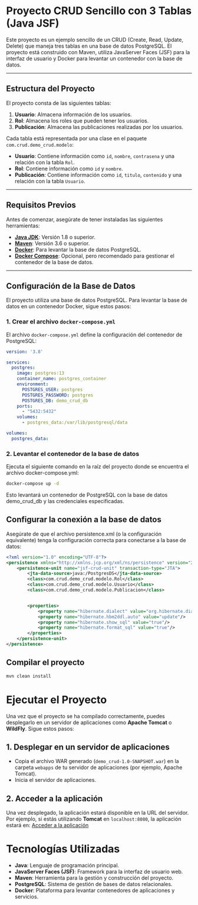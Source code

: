 # Proyecto CRUD Sencillo con 3 Tablas (Java JSF)

Este proyecto es un ejemplo sencillo de un CRUD (Create, Read, Update, Delete) que maneja tres tablas en una base de datos PostgreSQL. El proyecto está construido con Maven, utiliza JavaServer Faces (JSF) para la interfaz de usuario y Docker para levantar un contenedor con la base de datos.

---

## Estructura del Proyecto

El proyecto consta de las siguientes tablas:

1. **Usuario**: Almacena información de los usuarios.
2. **Rol**: Almacena los roles que pueden tener los usuarios.
3. **Publicación**: Almacena las publicaciones realizadas por los usuarios.

Cada tabla está representada por una clase en el paquete `com.crud.demo_crud.modelo`:

- **Usuario**: Contiene información como `id`, `nombre`, `contrasena` y una relación con la tabla `Rol`.
- **Rol**: Contiene información como `id` y `nombre`.
- **Publicación**: Contiene información como `id`, `titulo`, `contenido` y una relación con la tabla `Usuario`.

---

## Requisitos Previos

Antes de comenzar, asegúrate de tener instaladas las siguientes herramientas:

- **[Java JDK](https://www.oracle.com/java/technologies/javase-downloads.html)**: Versión 1.8 o superior.
- **[Maven](https://maven.apache.org/download.cgi)**: Versión 3.6 o superior.
- **[Docker](https://www.docker.com/get-started)**: Para levantar la base de datos PostgreSQL.
- **[Docker Compose](https://docs.docker.com/compose/install/)**: Opcional, pero recomendado para gestionar el contenedor de la base de datos.

---

## Configuración de la Base de Datos

El proyecto utiliza una base de datos PostgreSQL. Para levantar la base de datos en un contenedor Docker, sigue estos pasos:

### 1. Crear el archivo `docker-compose.yml`

El archivo `docker-compose.yml` define la configuración del contenedor de PostgreSQL:

```yaml
version: '3.8'

services:
  postgres:
    image: postgres:13
    container_name: postgres_container
    environment:
      POSTGRES_USER: postgres
      POSTGRES_PASSWORD: postgres
      POSTGRES_DB: demo_crud_db
    ports:
      - "5432:5432"
    volumes:
      - postgres_data:/var/lib/postgresql/data

volumes:
  postgres_data:
```

### 2. Levantar el contenedor de la base de datos
Ejecuta el siguiente comando en la raíz del proyecto donde se encuentra el archivo docker-compose.yml:
```bash
docker-compose up -d
```
Esto levantará un contenedor de PostgreSQL con la base de datos demo_crud_db y las credenciales especificadas.

## Configurar la conexión a la base de datos
Asegúrate de que el archivo persistence.xml (o la configuración equivalente) tenga la configuración correcta para conectarse a la base de datos:
```xml
<?xml version="1.0" encoding="UTF-8"?>
<persistence xmlns="http://xmlns.jcp.org/xml/ns/persistence" version="2.1">
    <persistence-unit name="jsf-crud-unit" transaction-type="JTA">
        <jta-data-source>java:/PostgresDS</jta-data-source>
        <class>com.crud.demo_crud.modelo.Rol</class>
        <class>com.crud.demo_crud.modelo.Usuario</class>
        <class>com.crud.demo_crud.modelo.Publicacion</class>


        <properties>
            <property name="hibernate.dialect" value="org.hibernate.dialect.PostgreSQLDialect"/>
            <property name="hibernate.hbm2ddl.auto" value="update"/>
            <property name="hibernate.show_sql" value="true"/>
            <property name="hibernate.format_sql" value="true"/>
        </properties>
    </persistence-unit>
</persistence>
```

## Compilar el proyecto
```bash
mvn clean install
```

# Ejecutar el Proyecto

Una vez que el proyecto se ha compilado correctamente, puedes desplegarlo en un servidor de aplicaciones como **Apache Tomcat** o **WildFly**. Sigue estos pasos:

## 1. Desplegar en un servidor de aplicaciones
- Copia el archivo WAR generado (`demo_crud-1.0-SNAPSHOT.war`) en la carpeta `webapps` de tu servidor de aplicaciones (por ejemplo, Apache Tomcat).
- Inicia el servidor de aplicaciones.

## 2. Acceder a la aplicación
Una vez desplegado, la aplicación estará disponible en la URL del servidor. Por ejemplo, si estás utilizando **Tomcat** en `localhost:8080`, la aplicación estará en:
[Acceder a la aplicación](http://localhost:8080/demo_crud-1.0-SNAPSHOT/)

# Tecnologías Utilizadas

- **Java**: Lenguaje de programación principal.
- **JavaServer Faces (JSF)**: Framework para la interfaz de usuario web.
- **Maven**: Herramienta para la gestión y construcción del proyecto.
- **PostgreSQL**: Sistema de gestión de bases de datos relacionales.
- **Docker**: Plataforma para levantar contenedores de aplicaciones y servicios.

